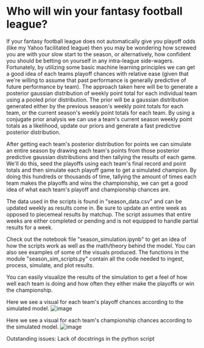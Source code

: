 # Who will win your fantasy football league?

If your fantasy football league does not automatically give you playoff odds (like my Yahoo facilitated league) then you may be wondering how screwed you are with your slow start to the season, or alternatively, how confident you should be betting on yourself in any intra-league side-wagers. Fortunately, by utilizing some basic machine learning principles we can get a good idea of each teams playoff chances with relative ease (given that we're willing to assume that past performance is generally predictive of future performance by team). The approach taken here will be to generate a posterior gaussian distribution of weekly point total for each individual team using a pooled prior distribution. The prior will be a gaussian distribution generated either by the previous season's weekly point totals for each team, or the current season's weekly point totals for each team. By using a conjugate prior analysis we can use a team's current season weekly point totals as a likelihood, update our priors and generate a fast predictive posterior distribution.

After getting each team's posterior distribution for points we can simulate an entire season by drawing each team's points from those posterior predictive gaussian distributions and then tallying the results of each game. We'll do this, seed the playoffs using each team's final record and point totals and then simulate each playoff game to get a simulated champion. By doing this hundreds or thousands of time, tallying the amount of times each team makes the playoffs and wins the championship, we can get a good idea of what each team's playoff and championship chances are.

The data used in the scripts is found in "season_data.csv" and can be updated weekly as results come in. Be sure to update an entire week as opposed to piecemeal results by matchup. The script assumes that entire weeks are either completed or pending and is not equipped to handle partial results for a week. 

Check out the notebook file "season_simulation.ipynb" to get an idea of how the scripts work as well as the math/theory behind the model. You can also see examples of some of the visuals produced. The functions in the module "season_sim_scripts.py" contain all the code needed to ingest, process, simulate, and plot results. 

You can easily visualize the results of the simulation to get a feel of how well each team is doing and how often they either make the playoffs or win the championship. 

Here we see a visual for each team's playoff chances according to the simulated model. 
![image](https://user-images.githubusercontent.com/79474788/142680363-e5050160-f47c-4b4d-bd84-240faddbc360.png)

Here we see a visual for each team's championship chances according to the simulated model. 
![image](https://user-images.githubusercontent.com/79474788/142680853-d3f344ab-1608-4740-a7ce-8c6df3a94362.png)

Outstanding issues: 
Lack of docstrings in the python script
